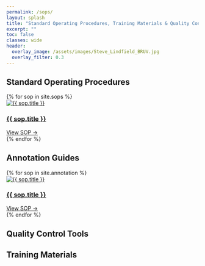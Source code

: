 ```yaml
---
permalink: /sops/
layout: splash
title: "Standard Operating Procedures, Training Materials & Quality Control Tools"
excerpt: ""
toc: false
classes: wide
header:
  overlay_image: /assets/images/Steve_Lindfield_BRUV.jpg
  overlay_filter: 0.3
---
```


## Standard Operating Procedures
<div class="sops-grid">
  {% for sop in site.sops %}
    <div class="sops-card">
      <a href="{{ sop.external_url | default: sop.url }}" target="_blank" rel="noopener">
        <div class="sop-image">
          <img src="{{ sop.image }}" alt="{{ sop.title }}">
        </div>
        <h3 class="sop-title">{{ sop.title }}</h3>
      </a>
                <a class="read-more" href="{{ sop.external_url | default: sop.url }}" target="_blank" rel="noopener">
            View SOP →
          </a>
    </div>
  {% endfor %}
</div>

## Annotation Guides
<div class="sops-grid">
  {% for sop in site.annotation %}
    <div class="sops-card">
      <a href="{{ sop.external_url | default: sop.url }}" target="_blank" rel="noopener">
        <div class="sop-image">
          <img src="{{ sop.image }}" alt="{{ sop.title }}">
        </div>
        <h3 class="sop-title">{{ sop.title }}</h3>
      </a>
                <a class="read-more" href="{{ sop.external_url | default: sop.url }}" target="_blank" rel="noopener">
            View SOP →
          </a>
    </div>
  {% endfor %}
</div>

## Quality Control Tools


## Training Materials